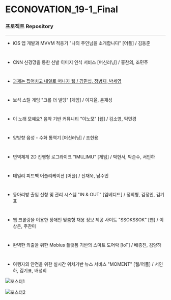 # ECONOVATION_19-1_Final


### 프로젝트 Repository

------

- iOS 앱 개발과 MVVM 적응기 "나의 주인님을 소개합니다" [어플] / 김동준
#
- CNN 신경망을 통한 신발 이미지 인식 서비스 [머신러닝] / 홍찬의, 조민주
#
- [과제는 집어치고 내일로 떠나자 웹 / 김민섭, 정병재, 박세영](https://github.com/JNU-econovation/HWIT-dev)
#
- 보석 스틸 게임 "크롤 더 빌딩" [게임] / 이지율, 윤재성
#
- 이 노래 모예요? 음악 기반 커뮤니티 "이노모" [웹] / 김소영, 탁민경
#
- 양방향 음성 - 수화 통역기 [머신러닝] / 조현용
#
- 면역체계 2D 진행형 로그라이크 "IMU_IMU" [게임] / 박현서, 박준수, 서인하
#
- 데일리 피드백 어플리케이션 [어플] / 신재욱, 남수민
#
- 동아리방 출입 신청 및 관리 시스템 "IN  & OUT" [임베디드] / 정회형, 김정인, 김기표
#
- 웹 크롤링을 이용한 장애인 맞춤형 채용 정보 제공 사이트 "SSOKSSOK" [웹] / 이상은, 주찬미
#
- 완벽한 외출을 위한 Mobius 플랫폼 기반의 스마트 도어락 [IoT] / 배종진, 김양하
#
- 여행자의 안전을 위한 실시간 위치기반 뉴스 서비스 "MOMENT" [웹/어플]  / 서인하, 김기표, 배성희
  
![포스터1](https://user-images.githubusercontent.com/40922963/61378022-5cd2c100-a8df-11e9-825e-9b734890f893.png)

![포스터2](https://user-images.githubusercontent.com/40922963/61378076-855abb00-a8df-11e9-87d7-dff7a4454dda.png)
